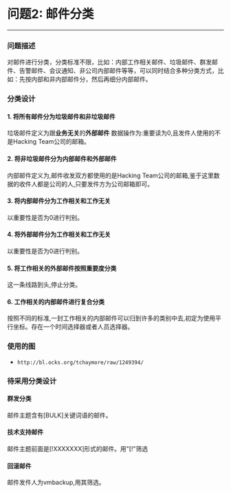 # 问题2: 邮件分类
***
### 问题描述
对邮件进行分类，分类标准不限，比如：内部工作相关邮件、垃圾邮件、群发邮件、告警邮件、会议通知、非公司内部邮件等等，可以同时结合多种分类方式，比如：先按内部和非内部邮件分，然后再细分内部邮件。

### 分类设计
#### 1. 将所有邮件分为垃圾邮件和非垃圾邮件
垃圾邮件定义为跟**业务无关**的**外部邮件**
数据操作为:重要读为0,且发件人使用的不是Hacking Team公司的邮箱。

#### 2. 将非垃圾邮件分为内部邮件和外部邮件
内部邮件定义为,邮件收发双方都使用的是Hacking Team公司的邮箱,鉴于这里数据的收件人都是公司的人,只要发件方为公司邮箱即可。

#### 3. 将内部邮件分为工作相关和工作无关
以重要性是否为0进行判别。

#### 4. 将外部邮件分为工作相关和工作无关
以重要性是否为0进行判别。

#### 5. 将工作相关的外部邮件按照重要度分类
这一条线路到头,停止分类。

#### 6. 工作相关的内部邮件进行复合分类
按照不同的标准,一封工作相关的内部邮件可以归到许多的类别中去,初定为使用平行坐标。存在一个时间选择器或者人员选择器。

### 使用的图
- `http://bl.ocks.org/tchaymore/raw/1249394/`

### 待采用分类设计
#### 群发分类
邮件主题含有[BULK]关键词语的邮件。

#### 技术支持邮件
邮件主题前面是[!XXXXXXX]形式的邮件。用"[!"筛选

#### 回滚邮件
邮件发件人为vmbackup,用其筛选。